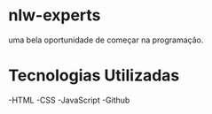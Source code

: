 # nlw-experts
uma bela oportunidade de começar na programação.

# Tecnologias Utilizadas

-HTML
-CSS
-JavaScript
-Github